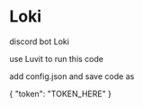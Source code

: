 # Loki
discord bot Loki

use Luvit to run this code

add config.json and save code as

{
    "token": "TOKEN_HERE"
}
